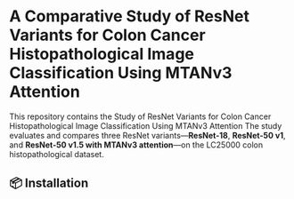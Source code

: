 # A Comparative Study of ResNet Variants for Colon Cancer Histopathological Image Classification Using MTANv3 Attention

This repository contains the  Study of ResNet Variants for Colon Cancer Histopathological Image Classification Using MTANv3 Attention The study evaluates and compares three ResNet variants—**ResNet-18**, **ResNet-50 v1**, and **ResNet-50 v1.5 with MTANv3 attention**—on the LC25000 colon histopathological dataset.


## 📦 Installation


